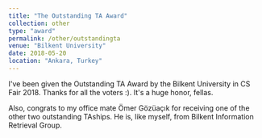 ```yaml
---
title: "The Outstanding TA Award"
collection: other
type: "award"
permalink: /other/outstandingta
venue: "Bilkent University"
date: 2018-05-20
location: "Ankara, Turkey"
---
```


I've been given the Outstanding TA Award by the Bilkent University in CS Fair 2018. Thanks for all the voters :). It's a huge honor, fellas.

Also, congrats to my office mate Ömer Gözüaçık for receiving one of the other two outstanding TAships. He is, like myself, from Bilkent Information Retrieval Group.

